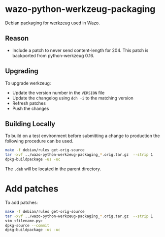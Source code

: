 # wazo-python-werkzeug-packaging

Debian packaging for [werkzeug](https://github.com/pallets/werkzeug) used in Wazo.

## Reason

* Include a patch to never send content-length for 204. This patch is backported from python-werkzeug 0.16.

## Upgrading

To upgrade werkzeug:

* Update the version number in the `VERSION` file
* Update the changelog using `dch -i` to the matching version
* Refresh patches
* Push the changes

## Building Locally

To build on a test environment before submitting a change to production the following procedure can be used.

```sh
make -f debian/rules get-orig-source
tar -xvf ../wazo-python-werkzeug-packaging_*.orig.tar.gz  --strip 1
dpkg-buildpackage -us -uc
```
The `.deb` will be located in the parent directory.

# Add patches

To add patches:

```sh
make -f debian/rules get-orig-source
tar -xvf ../wazo-python-werkzeug-packaging_*.orig.tar.gz  --strip 1
vim <filename.py>
dpkg-source --commit
dpkg-buildpackage -us -uc
